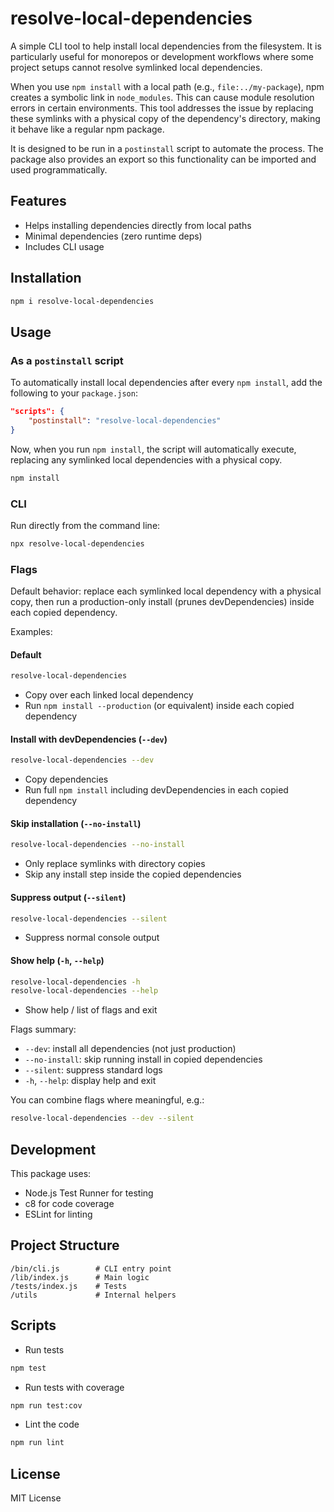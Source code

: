 # resolve-local-dependencies

A simple CLI tool to help install local dependencies from the filesystem. It is particularly useful for monorepos or development workflows where some project setups cannot resolve symlinked local dependencies.

When you use `npm install` with a local path (e.g., `file:../my-package`), npm creates a symbolic link in `node_modules`. This can cause module resolution errors in certain environments. This tool addresses the issue by replacing these symlinks with a physical copy of the dependency's directory, making it behave like a regular npm package.

It is designed to be run in a `postinstall` script to automate the process. The package also provides an export so this functionality can be imported and used programmatically.

## Features
- Helps installing dependencies directly from local paths
- Minimal dependencies (zero runtime deps)
- Includes CLI usage

## Installation

```sh
npm i resolve-local-dependencies
```

## Usage

### As a `postinstall` script

To automatically install local dependencies after every `npm install`, add the following to your `package.json`:

```json
"scripts": {
    "postinstall": "resolve-local-dependencies"
}
```

Now, when you run `npm install`, the script will automatically execute, replacing any symlinked local dependencies with a physical copy.

```sh
npm install
```

### CLI

Run directly from the command line:

```sh
npx resolve-local-dependencies
```

### Flags

Default behavior: replace each symlinked local dependency with a physical copy, then run a production-only install (prunes devDependencies) inside each copied dependency.

Examples:

#### Default

```sh
resolve-local-dependencies
```
- Copy over each linked local dependency
- Run `npm install --production` (or equivalent) inside each copied dependency

#### Install with devDependencies (`--dev`)

```sh
resolve-local-dependencies --dev
```
- Copy dependencies
- Run full `npm install` including devDependencies in each copied dependency

#### Skip installation (`--no-install`)

```sh
resolve-local-dependencies --no-install
```
- Only replace symlinks with directory copies
- Skip any install step inside the copied dependencies

#### Suppress output (`--silent`)

```sh
resolve-local-dependencies --silent
```
- Suppress normal console output

#### Show help (`-h`, `--help`)

```sh
resolve-local-dependencies -h
resolve-local-dependencies --help
```
- Show help / list of flags and exit

Flags summary:
- `--dev`: install all dependencies (not just production)
- `--no-install`: skip running install in copied dependencies
- `--silent`: suppress standard logs
- `-h`, `--help`: display help and exit

You can combine flags where meaningful, e.g.:
```sh
resolve-local-dependencies --dev --silent
```

## Development

This package uses:
* Node.js Test Runner for testing
* c8 for code coverage
* ESLint for linting

## Project Structure

```
/bin/cli.js        # CLI entry point
/lib/index.js      # Main logic
/tests/index.js    # Tests
/utils             # Internal helpers
```

## Scripts

* Run tests
```sh
npm test
```

* Run tests with coverage
```sh
npm run test:cov
```

* Lint the code
```sh
npm run lint
```

## License

MIT License
